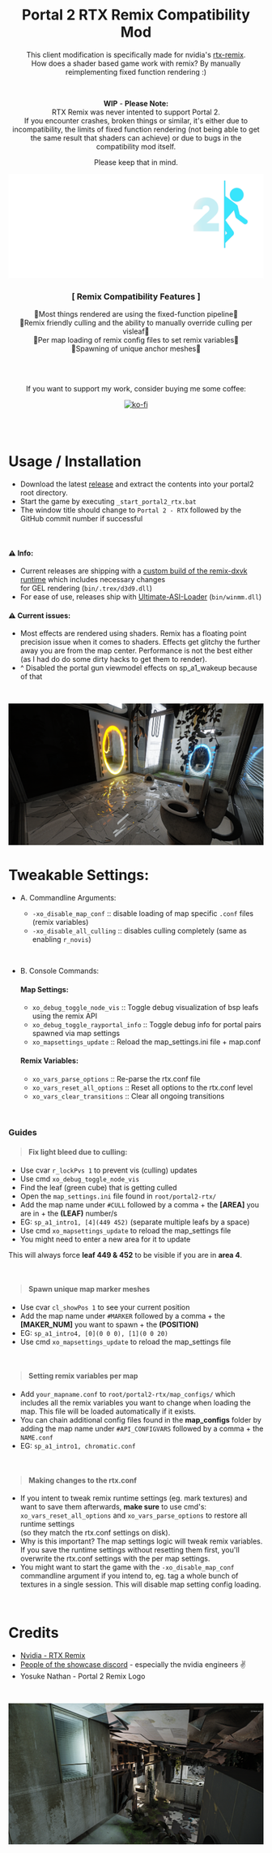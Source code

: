 <h1 align="center">Portal 2 RTX Remix Compatibility Mod</h1>

<div align="center" markdown="1"> 

This client modification is specifically made for nvidia's [rtx-remix](https://github.com/NVIDIAGameWorks/rtx-remix).  
How does a shader based game work with remix? By manually reimplementing fixed function rendering :) 

<br>

__WIP__ - __Please Note:__  
RTX Remix was never intented to support Portal 2.  
If you encounter crashes, broken things or similar, it's either due to incompatibility, the limits of fixed function rendering (not being able to get the same result that shaders can achieve) or due to bugs in the compatibility mod itself.  

Please keep that in mind.

</div>
<div align="center" markdown="1">

![img](img/logo.png)

### __[ Remix Compatibility Features ]__   
🔹Most things rendered are using the fixed-function pipeline🔹  
🔹Remix friendly culling and the ability to manually override culling per visleaf🔹  
🔹Per map loading of remix config files to set remix variables🔹  
🔹Spawning of unique anchor meshes🔹  

<br>
<br>

If you want to support my work, consider buying me some coffee:  

[![ko-fi](https://xoxor4d.github.io/assets/img/social/kofi.png)](https://ko-fi.com/xoxor4d)
</div>

<br>
<br>

# Usage / Installation
- Download the latest [release](https://github.com/xoxor4d/p2-rtx/releases) and extract the contents into your portal2 root directory.  
- Start the game by executing `_start_portal2_rtx.bat`
- The window title should change to `Portal 2 - RTX` followed by the GitHub commit number if successful

<br>

#### ⚠️ Info: 
- Current releases are shipping with a [custom build of the remix-dxvk runtime](https://github.com/NVIDIAGameWorks/dxvk-remix/actions/runs/11506022900) which includes necessary changes  
for GEL rendering (`bin/.trex/d3d9.dll`) 
- For ease of use, releases ship with [Ultimate-ASI-Loader](https://github.com/ThirteenAG/Ultimate-ASI-Loader/releases) (`bin/winmm.dll`)  


#### ⚠️ Current issues:
- Most effects are rendered using shaders. Remix has a floating point precision issue when it comes to shaders. Effects get glitchy the further away you are from the map center. Performance is not the best either (as I had do do some dirty hacks to get them to render).
- ^ Disabled the portal gun viewmodel effects on sp_a1_wakeup because of that

<br>

<div align="center" markdown="1">

![img](img/01.png)
</div>

# Tweakable Settings:

- A. Commandline Arguments:  

  - `-xo_disable_map_conf` :: disable loading of map specific `.conf` files (remix variables)  
  - `-xo_disable_all_culling` :: disables culling completely (same as enabling `r_novis`) 

<br>

- B. Console Commands: 

  #### Map Settings:
    - `xo_debug_toggle_node_vis` :: Toggle debug visualization of bsp leafs using the remix API  
    - `xo_debug_toggle_rayportal_info` :: Toggle debug info for portal pairs spawned via map settings  
    - `xo_mapsettings_update` :: Reload the map_settings.ini file + map.conf    
   
  #### Remix Variables:
    - `xo_vars_parse_options` :: Re-parse the rtx.conf file    
    - `xo_vars_reset_all_options` :: Reset all options to the rtx.conf level  
    - `xo_vars_clear_transitions` :: Clear all ongoing transitions  

<br>

### Guides

> #### Fix light bleed due to culling: 
- Use cvar `r_lockPvs 1` to prevent vis (culling) updates
- Use cmd `xo_debug_toggle_node_vis`
- Find the leaf (green cube) that is getting culled
- Open the `map_settings.ini` file found in `root/portal2-rtx/`
- Add the map name under `#CULL` followed by a comma + the __[AREA]__ you are in + the __(LEAF)__ number/s
- EG: `sp_a1_intro1, [4](449 452)` (separate multiple leafs by a space)
- Use cmd `xo_mapsettings_update` to reload the map_settings file
- You might need to enter a new area for it to update

This will always force __leaf 449 & 452__ to be visible if you are in __area 4__.

<br>

> #### Spawn unique map marker meshes
- Use cvar `cl_showPos 1` to see your current position
- Add the map name under `#MARKER` followed by a comma + the __[MAKER_NUM]__ you want to spawn + the __(POSITION)__ 
- EG: `sp_a1_intro4, [0](0 0 0), [1](0 0 20)`
- Use cmd `xo_mapsettings_update` to reload the map_settings file

<br>

> #### Setting remix variables per map
- Add `your_mapname.conf` to `root/portal2-rtx/map_configs/` which includes all the remix variables you want to change when loading the map. This file will be loaded automatically if it exists.
- You can chain additional config files found in the __map_configs__ folder by adding the map name under `#API_CONFIGVARS` followed by a comma + the `NAME.conf`
- EG: `sp_a1_intro1, chromatic.conf`

<br>

> #### Making changes to the rtx.conf
- If you intent to tweak remix runtime settings (eg. mark textures) and want to save them afterwards, __make sure__ to use cmd's:
 `xo_vars_reset_all_options` and `xo_vars_parse_options` to restore all runtime settings  
(so they match the rtx.conf settings on disk).
- Why is this important? The map settings logic will tweak remix variables. If you save the runtime settings without resetting them first, you'll overwrite the rtx.conf settings with the per map settings.
- You might want to start the game with the `-xo_disable_map_conf` commandline argument if you intend to, eg. tag a whole bunch of textures in a single session. This will disable map setting config loading.


<br>

#  Credits
- [Nvidia - RTX Remix](https://github.com/NVIDIAGameWorks/rtx-remix)
- [People of the showcase discord](https://discord.gg/j6sh7JD3v9) - especially the nvidia engineers ✌️
- Yosuke Nathan - Portal 2 Remix Logo

<br>

<div align="center" markdown="1">

![img](img/02.png)
</div>